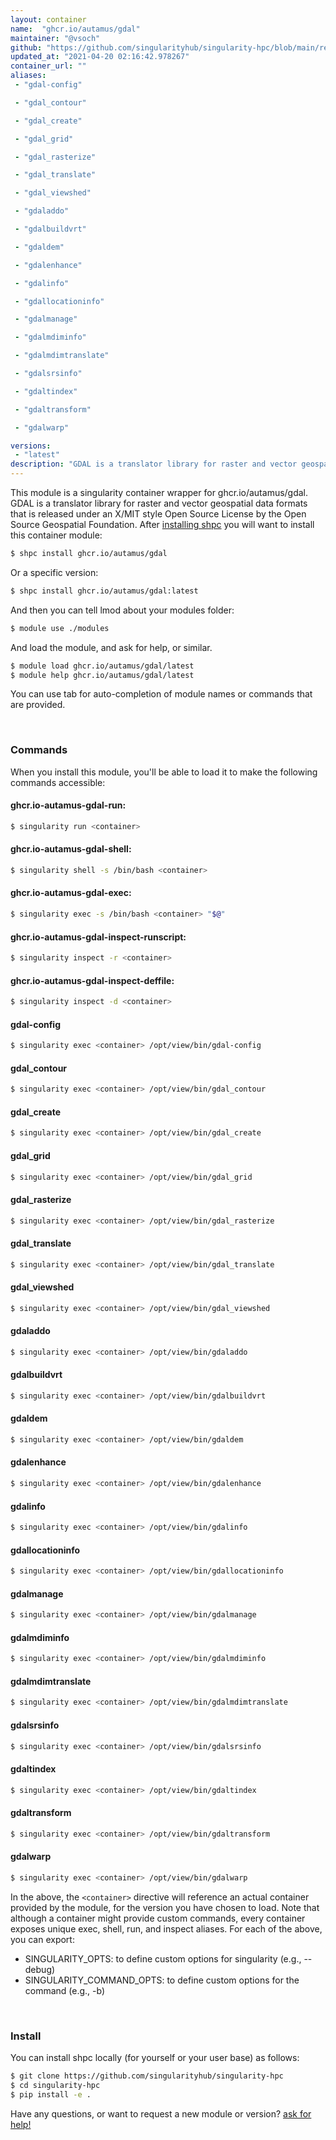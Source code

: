 ```yaml
---
layout: container
name:  "ghcr.io/autamus/gdal"
maintainer: "@vsoch"
github: "https://github.com/singularityhub/singularity-hpc/blob/main/registry/ghcr.io/autamus/gdal/container.yaml"
updated_at: "2021-04-20 02:16:42.978267"
container_url: ""
aliases:
 - "gdal-config"

 - "gdal_contour"

 - "gdal_create"

 - "gdal_grid"

 - "gdal_rasterize"

 - "gdal_translate"

 - "gdal_viewshed"

 - "gdaladdo"

 - "gdalbuildvrt"

 - "gdaldem"

 - "gdalenhance"

 - "gdalinfo"

 - "gdallocationinfo"

 - "gdalmanage"

 - "gdalmdiminfo"

 - "gdalmdimtranslate"

 - "gdalsrsinfo"

 - "gdaltindex"

 - "gdaltransform"

 - "gdalwarp"

versions:
 - "latest"
description: "GDAL is a translator library for raster and vector geospatial data formats that is released under an X/MIT style Open Source License by the Open Source Geospatial Foundation. "
---
```


This module is a singularity container wrapper for ghcr.io/autamus/gdal.
GDAL is a translator library for raster and vector geospatial data formats that is released under an X/MIT style Open Source License by the Open Source Geospatial Foundation. 
After [installing shpc](#install) you will want to install this container module:

```bash
$ shpc install ghcr.io/autamus/gdal
```

Or a specific version:

```bash
$ shpc install ghcr.io/autamus/gdal:latest
```

And then you can tell lmod about your modules folder:

```bash
$ module use ./modules
```

And load the module, and ask for help, or similar.

```bash
$ module load ghcr.io/autamus/gdal/latest
$ module help ghcr.io/autamus/gdal/latest
```

You can use tab for auto-completion of module names or commands that are provided.

<br>

### Commands

When you install this module, you'll be able to load it to make the following commands accessible:

#### ghcr.io-autamus-gdal-run:

```bash
$ singularity run <container>
```

#### ghcr.io-autamus-gdal-shell:

```bash
$ singularity shell -s /bin/bash <container>
```

#### ghcr.io-autamus-gdal-exec:

```bash
$ singularity exec -s /bin/bash <container> "$@"
```

#### ghcr.io-autamus-gdal-inspect-runscript:

```bash
$ singularity inspect -r <container>
```

#### ghcr.io-autamus-gdal-inspect-deffile:

```bash
$ singularity inspect -d <container>
```


#### gdal-config
       
```bash
$ singularity exec <container> /opt/view/bin/gdal-config
```


#### gdal_contour
       
```bash
$ singularity exec <container> /opt/view/bin/gdal_contour
```


#### gdal_create
       
```bash
$ singularity exec <container> /opt/view/bin/gdal_create
```


#### gdal_grid
       
```bash
$ singularity exec <container> /opt/view/bin/gdal_grid
```


#### gdal_rasterize
       
```bash
$ singularity exec <container> /opt/view/bin/gdal_rasterize
```


#### gdal_translate
       
```bash
$ singularity exec <container> /opt/view/bin/gdal_translate
```


#### gdal_viewshed
       
```bash
$ singularity exec <container> /opt/view/bin/gdal_viewshed
```


#### gdaladdo
       
```bash
$ singularity exec <container> /opt/view/bin/gdaladdo
```


#### gdalbuildvrt
       
```bash
$ singularity exec <container> /opt/view/bin/gdalbuildvrt
```


#### gdaldem
       
```bash
$ singularity exec <container> /opt/view/bin/gdaldem
```


#### gdalenhance
       
```bash
$ singularity exec <container> /opt/view/bin/gdalenhance
```


#### gdalinfo
       
```bash
$ singularity exec <container> /opt/view/bin/gdalinfo
```


#### gdallocationinfo
       
```bash
$ singularity exec <container> /opt/view/bin/gdallocationinfo
```


#### gdalmanage
       
```bash
$ singularity exec <container> /opt/view/bin/gdalmanage
```


#### gdalmdiminfo
       
```bash
$ singularity exec <container> /opt/view/bin/gdalmdiminfo
```


#### gdalmdimtranslate
       
```bash
$ singularity exec <container> /opt/view/bin/gdalmdimtranslate
```


#### gdalsrsinfo
       
```bash
$ singularity exec <container> /opt/view/bin/gdalsrsinfo
```


#### gdaltindex
       
```bash
$ singularity exec <container> /opt/view/bin/gdaltindex
```


#### gdaltransform
       
```bash
$ singularity exec <container> /opt/view/bin/gdaltransform
```


#### gdalwarp
       
```bash
$ singularity exec <container> /opt/view/bin/gdalwarp
```



In the above, the `<container>` directive will reference an actual container provided
by the module, for the version you have chosen to load. Note that although a container
might provide custom commands, every container exposes unique exec, shell, run, and
inspect aliases. For each of the above, you can export:

 - SINGULARITY_OPTS: to define custom options for singularity (e.g., --debug)
 - SINGULARITY_COMMAND_OPTS: to define custom options for the command (e.g., -b)

<br>
  
### Install

You can install shpc locally (for yourself or your user base) as follows:

```bash
$ git clone https://github.com/singularityhub/singularity-hpc
$ cd singularity-hpc
$ pip install -e .
```

Have any questions, or want to request a new module or version? [ask for help!](https://github.com/singularityhub/singularity-hpc/issues)